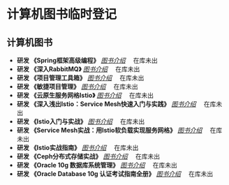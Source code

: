 # 计算机图书临时登记

## 计算机图书

- **研发 《Spring框架高级编程》** _[图书介绍](https://book.douban.com/subject/4240739/)_ &ensp;&ensp;在库未出
- **研发 《深入RabbitMQ》** _[图书介绍](https://book.douban.com/subject/25894989/)_ &ensp;&ensp;在库未出
- **研发 《项目管理工具箱》** _[图书介绍](https://book.douban.com/subject/25894989/)_ &ensp;&ensp;在库未出
- **研发 《敏捷项目管理》** _[图书介绍](https://book.douban.com/subject/25894989/)_ &ensp;&ensp;在库未出
- **研发 《云原生服务网格Istio》** _[图书介绍](https://book.douban.com/subject/25894989/)_ &ensp;&ensp;在库未出
- **研发 《深入浅出Istio：Service Mesh快速入门与实践》** _[图书介绍](https://book.douban.com/subject/25894989/)_ &ensp;&ensp;在库未出
- **研发 《Istio入门与实战》** _[图书介绍](https://book.douban.com/subject/25894989/)_ &ensp;&ensp;在库未出
- **研发 《Service Mesh实战：用Istio软负载实现服务网格》** _[图书介绍](https://book.douban.com/subject/25894989/)_ &ensp;&ensp;在库未出
- **研发 《Istio实战指南》** _[图书介绍](https://book.douban.com/subject/25894989/)_ &ensp;&ensp;在库未出
- **研发 《Ceph分布式存储实战》** _[图书介绍](https://book.douban.com/subject/25894989/)_ &ensp;&ensp;在库未出
- **研发 《Oracle 10g 数据库系统管理》** _[图书介绍](https://book.douban.com/subject/25894989/)_ &ensp;&ensp;在库未出
- **研发 《Oracle Database 10g 认证考试指南全册》** _[图书介绍](https://book.douban.com/subject/25894989/)_ &ensp;&ensp;在库未出
